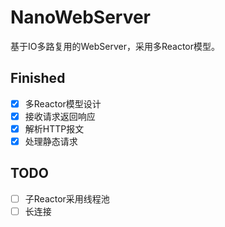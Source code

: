 # NanoWebServer
基于IO多路复用的WebServer，采用多Reactor模型。

## Finished
- [x] 多Reactor模型设计
- [x] 接收请求返回响应
- [x] 解析HTTP报文
- [x] 处理静态请求

## TODO

- [ ] 子Reactor采用线程池
- [ ] 长连接